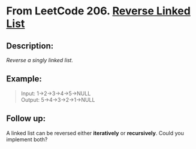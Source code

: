 # From LeetCode 206. [Reverse Linked List](https://leetcode-cn.com/problems/reverse-linked-list/)

## Description:
*Reverse a singly linked list.*

## Example:
> Input: 1->2->3->4->5->NULL  
> Output: 5->4->3->2->1->NULL

## Follow up:
A linked list can be reversed either **iteratively** or **recursively**. Could you implement both?

